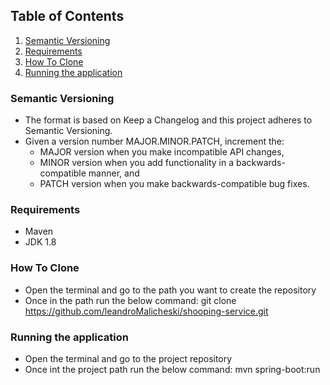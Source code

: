 ## Table of Contents
1. [Semantic Versioning](#Semantic-Versioning)
2. [Requirements](#Requirements)
3. [How To Clone](#How-To-Clone)
4. [Running the application](#Running-the-application)

### Semantic Versioning
 - The format is based on Keep a Changelog and this project adheres to Semantic Versioning.
 - Given a version number MAJOR.MINOR.PATCH, increment the:
    - MAJOR version when you make incompatible API changes,
    - MINOR version when you add functionality in a backwards-compatible manner, and
    - PATCH version when you make backwards-compatible bug fixes.
### Requirements

- Maven
- JDK 1.8

### How To Clone
  - Open the terminal and go to the path you want to create the repository
  - Once in the path run the below command: 
     git clone https://github.com/leandroMalicheski/shooping-service.git

### Running the application
   - Open the terminal and go to the project repository
   - Once int the project path run the below command:
      mvn spring-boot:run
